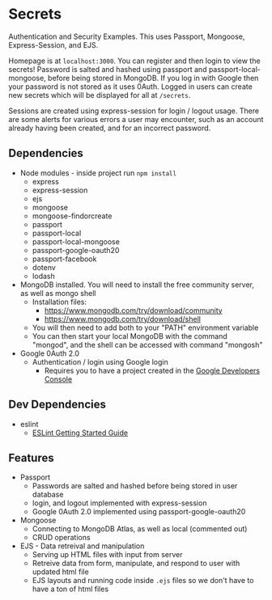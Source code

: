 # Secrets

Authentication and Security Examples. This uses Passport, Mongoose, Express-Session, and EJS.

Homepage is at `localhost:3000`. You can register and then login to view the secrets! Password is salted and hashed using passport and passport-local-mongoose, before being stored in MongoDB. If you log in with Google then your password is not stored as it uses 0Auth. Logged in users can create new secrets which will be displayed for all at `/secrets`. 

Sessions are created using express-session for login / logout usage. There are some alerts for various errors a user may encounter, such as an account already having been created, and for an incorrect password.

## Dependencies

-   Node modules - inside project run `npm install`
    -   express
    -   express-session
    -   ejs
    -   mongoose
    -   mongoose-findorcreate
    -   passport
    -   passport-local
    -   passport-local-mongoose
    -   passport-google-oauth20
    -   passport-facebook
    -   dotenv
    -   lodash 
-   MongoDB installed. You will need to install the free community server, as well as mongo shell
    -   Installation files:
        -   https://www.mongodb.com/try/download/community
        -   https://www.mongodb.com/try/download/shell
    -   You will then need to add both to your "PATH" environment variable
    -   You can then start your local MongoDB with the command "mongod", and the shell can be accessed with command "mongosh"
-   Google 0Auth 2.0
    -   Authentication / login using Google login
        -   Requires you to have a project created in the [Google Developers Console](https://console.developers.google.com/)

## Dev Dependencies

-   eslint
    -   [ESLint Getting Started Guide](https://eslint.org/docs/latest/user-guide/getting-started)

## Features

-   Passport
    -   Passwords are salted and hashed before being stored in user database
    -   login, and logout implemented with express-session
    -   Google 0Auth 2.0 implemented using passport-google-oauth20
-   Mongoose
    -   Connecting to MongoDB Atlas, as well as local (commented out)
    -   CRUD operations
-   EJS - Data retreival and manipulation
    -   Serving up HTML files with input from server
    -   Retreive data from form, manipulate, and respond to user with updated html file
    -   EJS layouts and running code inside `.ejs` files so we don't have to have a ton of html files
